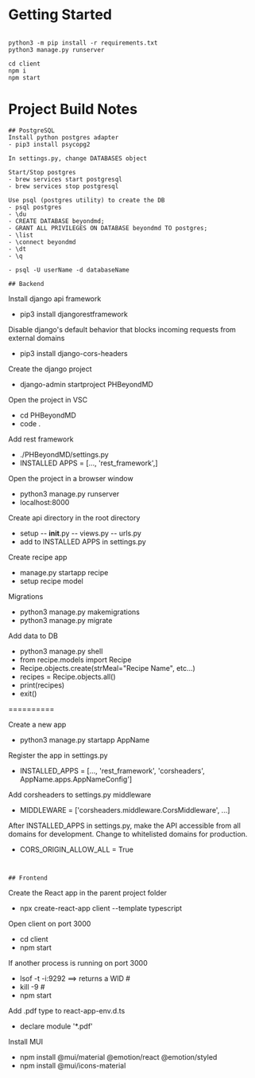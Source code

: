 # Getting Started
```

python3 -m pip install -r requirements.txt
python3 manage.py runserver

cd client
npm i
npm start
```

# Project Build Notes
```
## PostgreSQL
Install python postgres adapter
- pip3 install psycopg2

In settings.py, change DATABASES object

Start/Stop postgres
- brew services start postgresql
- brew services stop postgresql

Use psql (postgres utility) to create the DB
- psql postgres
- \du
- CREATE DATABASE beyondmd;
- GRANT ALL PRIVILEGES ON DATABASE beyondmd TO postgres;
- \list
- \connect beyondmd
- \dt
- \q

- psql -U userName -d databaseName

## Backend
```
Install django api framework
- pip3 install djangorestframework

Disable django's default behavior that blocks incoming requests from external domains
- pip3 install django-cors-headers

Create the django project
- django-admin startproject PHBeyondMD

Open the project in VSC
- cd PHBeyondMD
- code .

Add rest framework
- ./PHBeyondMD/settings.py
- INSTALLED APPS = [..., 'rest_framework',]

Open the project in a browser window
- python3 manage.py runserver
- localhost:8000

Create api directory in the root directory
- setup 
-- __init__.py
-- views.py
-- urls.py
- add to INSTALLED APPS in settings.py

Create recipe app
- manage.py startapp recipe 
- setup recipe model

Migrations
- python3 manage.py makemigrations
- python3 manage.py migrate

Add data to DB
- python3 manage.py shell
- from recipe.models import Recipe
- Recipe.objects.create(strMeal="Recipe Name", etc...)
- recipes = Recipe.objects.all()
- print(recipes)
- exit()


==========

Create a new app
- python3 manage.py startapp AppName

Register the app in settings.py
- INSTALLED_APPS = [..., 'rest_framework', 'corsheaders', AppName.apps.AppNameConfig']

Add corsheaders to settings.py middleware
- MIDDLEWARE = ['corsheaders.middleware.CorsMiddleware', ...]

After INSTALLED_APPS in settings.py, make the API accessible from all domains for development. Change to whitelisted domains for production.
- CORS_ORIGIN_ALLOW_ALL = True 
```


## Frontend
```
Create the React app in the parent project folder
- npx create-react-app client --template typescript

Open client on port 3000
- cd client
- npm start

If another process is running on port 3000
- lsof -t -i:9292
==> returns a WID #
- kill -9 #
- npm start

Add .pdf type to react-app-env.d.ts
- declare module '*.pdf'

Install MUI
- npm install @mui/material @emotion/react @emotion/styled
- npm install @mui/icons-material 

```
```